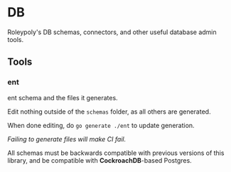 # DB

Roleypoly's DB schemas, connectors, and other useful database admin tools. 

## Tools

### ent

ent schema and the files it generates. 

Edit nothing outside of the `schemas` folder, as all others are generated.

When done editing, do `go generate ./ent` to update generation.

*Failing to generate files will make CI fail.*

All schemas must be backwards compatible with previous versions of this library, and be compatible with **CockroachDB**-based Postgres.